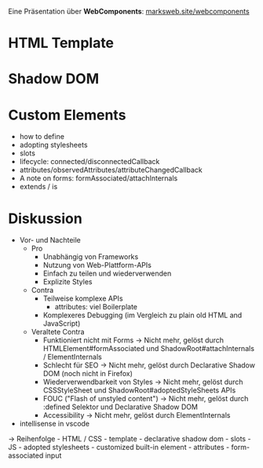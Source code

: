 Eine Präsentation über **WebComponents**: [marksweb.site/webcomponents](https://marksweb.site/webcomponents/)

# HTML Template
# Shadow DOM
# Custom Elements
- how to define
- adopting stylesheets
- slots
- lifecycle: connected/disconnectedCallback
- attributes/observedAttributes/attributeChangedCallback
- A note on forms: formAssociated/attachInternals
- extends / is
# Diskussion
- Vor- und Nachteile
    - Pro
        - Unabhängig von Frameworks
        - Nutzung von Web-Plattform-APIs
        - Einfach zu teilen und wiederverwenden
        - Explizite Styles
    - Contra
        - Teilweise komplexe APIs
            - attributes: viel Boilerplate
        - Komplexeres Debugging (im Vergleich zu plain old HTML and JavaScript)
    - Veraltete Contra
        - Funktioniert nicht mit Forms -> Nicht mehr, gelöst durch HTMLElement#formAssociated und ShadowRoot#attachInternals / ElementInternals
        - Schlecht für SEO -> Nicht mehr, gelöst durch Declarative Shadow DOM (noch nicht in Firefox)
        - Wiederverwendbarkeit von Styles -> Nicht mehr, gelöst durch CSSStyleSheet und ShadowRoot#adoptedStyleSheets APIs
        - FOUC ("Flash of unstyled content") -> Nicht mehr, gelöst durch :defined Selektor und Declarative Shadow DOM
        - Accessibility -> Nicht mehr, gelöst durch ElementInternals
- intellisense in vscode

-> Reihenfolge
    - HTML / CSS
        - template
        - declarative shadow dom
        - slots
    - JS
        - adopted stylesheets
        - customized built-in element
        - attributes
        - form-associated input
